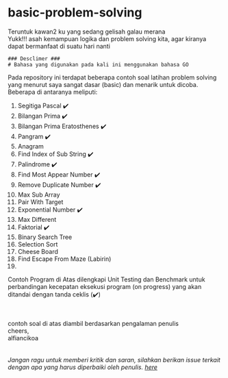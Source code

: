 # basic-problem-solving
Teruntuk kawan2 ku yang sedang gelisah galau merana<br>
Yukk!!! asah kemampuan logika dan problem solving kita, agar kiranya dapat bermanfaat di suatu hari nanti

```
### Desclimer ###
# Bahasa yang digunakan pada kali ini menggunakan bahasa GO
```

Pada repository ini terdapat beberapa contoh soal latihan problem solving yang menurut saya sangat dasar (basic) dan menarik untuk dicoba.<br>
Beberapa di antaranya meliputi:
1. Segitiga Pascal :heavy_check_mark:
2. Bilangan Prima :heavy_check_mark:
3. Bilangan Prima Eratosthenes :heavy_check_mark:
4. Pangram  :heavy_check_mark:
5. Anagram 
6. Find Index of Sub String :heavy_check_mark:
7. Palindrome :heavy_check_mark:
8. Find Most Appear Number :heavy_check_mark:
9. Remove Duplicate Number :heavy_check_mark:
10. Max Sub Array
11. Pair With Target
12. Exponential Number :heavy_check_mark:
13. Max Different
14. Faktorial :heavy_check_mark:
15. Binary Search Tree
16. Selection Sort
17. Cheese Board
18. Find Escape From Maze (Labirin)
19. 
   
  
Contoh Program di Atas dilengkapi Unit Testing dan Benchmark untuk perbandingan kecepatan eksekusi program (on progress) yang akan ditandai dengan tanda ceklis (:heavy_check_mark:)

<br>

contoh soal di atas diambil berdasarkan pengalaman penulis<br>
cheers,<br>
alfiancikoa
<br>
<br>
<br>
<i>Jangan ragu untuk memberi kritik dan saran, silahkan berikan issue terkait dengan apa yang harus diperbaiki oleh penulis. <a href="https://github.com/alfiancikoa/basic-problem-solving/issues">here</a></i>
